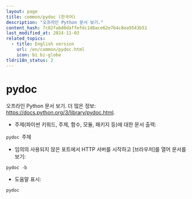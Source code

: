 ```yaml
---
layout: page
title: common/pydoc (한국어)
description: "오프라인 Python 문서 보기."
content_hash: 7c02fabd0daffefdc1d8ace62e7b4c8ea9543b51
last_modified_at: 2024-11-03
related_topics:
  - title: English version
    url: /en/common/pydoc.html
    icon: bi bi-globe
tldri18n_status: 2
---
```

# pydoc

오프라인 Python 문서 보기.
더 많은 정보: <https://docs.python.org/3/library/pydoc.html>.

- 주제(파이썬 키워드, 주제, 함수, 모듈, 패키지 등)에 대한 문서 출력:

`pydoc `<span class="tldr-var badge badge-pill bg-dark-lm bg-white-dm text-white-lm text-dark-dm font-weight-bold">주제</span>

- 임의의 사용되지 않은 포트에서 HTTP 서버를 시작하고 [브라우저]를 열어 문서를 보기:

`pydoc -b`

- 도움말 표시:

`pydoc`
